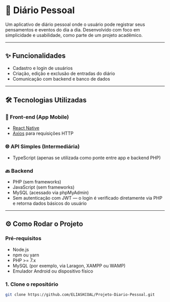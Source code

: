 # 📘 Diário Pessoal

Um aplicativo de diário pessoal onde o usuário pode registrar seus pensamentos e eventos do dia a dia. Desenvolvido com foco em simplicidade e usabilidade, como parte de um projeto acadêmico.

---

## ✨ Funcionalidades

- Cadastro e login de usuários
- Criação, edição e exclusão de entradas do diário
- Comunicação com backend e banco de dados

---

## 🛠️ Tecnologias Utilizadas

### 📱 Front-end (App Mobile)
- [React Native](https://reactnative.dev/)
- [Axios](https://axios-http.com/) para requisições HTTP

### 🌐 API Simples (Intermediária)
- TypeScript (apenas se utilizada como ponte entre app e backend PHP)

### 🔙 Backend
- PHP (sem frameworks)
- JavaScript (sem frameworks)
- MySQL (acessado via phpMyAdmin)
- Sem autenticação com JWT — o login é verificado diretamente via PHP e retorna dados básicos do usuário

---

## ⚙️ Como Rodar o Projeto

### Pré-requisitos
- Node.js
- npm ou yarn
- PHP >= 7.x
- MySQL (por exemplo, via Laragon, XAMPP ou WAMP)
- Emulador Android ou dispositivo físico

### 1. Clone o repositório

```bash
git clone https://github.com/ELIASKCOAL/Projeto-Diario-Pessoal.git
